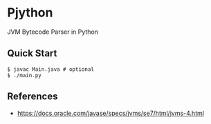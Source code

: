# Pjython

JVM Bytecode Parser in Python

## Quick Start

```console
$ javac Main.java # optional
$ ./main.py
```

## References

- https://docs.oracle.com/javase/specs/jvms/se7/html/jvms-4.html
